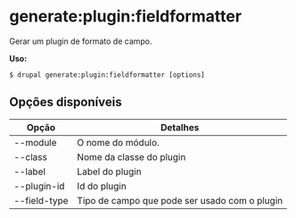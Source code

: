 # generate:plugin:fieldformatter
Gerar um plugin de formato de campo.

**Uso:**
```
$ drupal generate:plugin:fieldformatter [options] 
```

## Opções disponíveis
Opção | Detalhes
-------|-------------
--module | O nome do módulo.
--class | Nome da classe do plugin
--label | Label do plugin
--plugin-id | Id do plugin
--field-type | Tipo de campo que pode ser usado com o plugin
